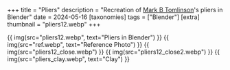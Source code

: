 +++
title = "Pliers"
description = "Recreation of [Mark B Tomlinson](https://fosstodon.org/@mbt3d)'s pliers in Blender"
date = 2024-05-16
[taxonomies]
tags = ["Blender"]
[extra]
thumbnail = "pliers12.webp"
+++

{{ img(src="pliers12.webp", text="Pliers in Blender") }}
{{ img(src="ref.webp", text="Reference Photo") }}
{{ img(src="pliers12_close.webp") }}
{{ img(src="pliers12_close2.webp") }}
{{ img(src="pliers_clay.webp", text="Clay") }}
